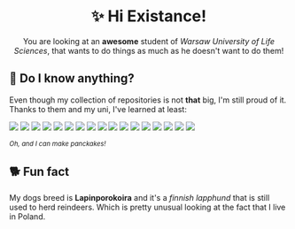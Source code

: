 <div align="center">
    <h1>✨ Hi Existance!</h1>
    <p>
        You are looking at an <b>awesome</b> student of <i>Warsaw University of Life Sciences</i>, that wants to do
        things
        as much as he doesn't want to do them!
    </p>
</div>

<h2>📜 Do I know anything?</h2>
<p>
    Even though my collection of repositories is not <b>that</b> big, I'm still
    proud of it. Thanks to them and my uni, I've learned at least:
</p>


 ![](https://img.shields.io/badge/C-00599C?style=for-the-badge&logo=c&logoColor=white) ![](https://img.shields.io/badge/C%23-239120?style=for-the-badge&logo=c-sharp&logoColor=white) ![](https://img.shields.io/badge/CSS3-1572B6?style=for-the-badge&logo=css3&logoColor=white) ![](https://img.shields.io/badge/Dart-0175C2?style=for-the-badge&logo=dart&logoColor=white) ![](https://img.shields.io/badge/HTML5-E34F26?style=for-the-badge&logo=html5&logoColor=white) ![](https://img.shields.io/badge/json-5E5C5C?style=for-the-badge&logo=json&logoColor=white) ![](https://img.shields.io/badge/Python-FFD43B?style=for-the-badge&logo=python&logoColor=black) ![](https://img.shields.io/badge/TypeScript-007ACC?style=for-the-badge&logo=typescript&logoColor=white) ![](https://img.shields.io/badge/GitHub_Actions-2088FF?style=for-the-badge&logo=github-actions&logoColor=white) ![](https://img.shields.io/badge/Docker-2CA5E0?style=for-the-badge&logo=docker&logoColor=white) ![](https://img.shields.io/badge/Nginx-009639?style=for-the-badge&logo=nginx&logoColor=white) ![](https://img.shields.io/badge/Node%20js-339933?style=for-the-badge&logo=nodedotjs&logoColor=white) ![](https://img.shields.io/badge/Flutter-02569B?style=for-the-badge&logo=flutter&logoColor=white) ![](https://img.shields.io/badge/Debian-A81D33?style=for-the-badge&logo=debian&logoColor=white) ![](https://img.shields.io/badge/Proxmox-E57000?style=for-the-badge&logo=proxmox&logoColor=white) ![](https://img.shields.io/badge/GNU%20Bash-4EAA25?style=for-the-badge&logo=GNU%20Bash&logoColor=white) ![](https://img.shields.io/badge/GIT-E44C30?style=for-the-badge&logo=git&logoColor=white)
 
*<sub>Oh, and I can make panckakes!</sub>*

<h2>
🐕 Fun fact
</h2>
<p>
    My dogs breed is <b>Lapinporokoira</b> and it's a <i>finnish lapphund</i> that is still used to herd reindeers. Which is pretty unusual looking at the fact that I live in Poland.
</p>
